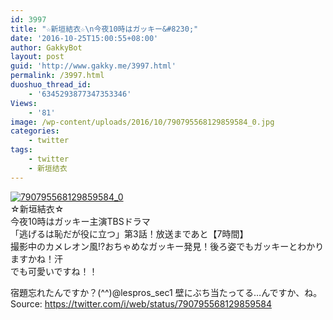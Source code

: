 ```yaml
---
id: 3997
title: "☆新垣結衣☆\n今夜10時はガッキー&#8230;"
date: '2016-10-25T15:00:55+08:00'
author: GakkyBot
layout: post
guid: 'http://www.gakky.me/3997.html'
permalink: /3997.html
duoshuo_thread_id:
    - '6345293877347353346'
Views:
    - '81'
image: /wp-content/uploads/2016/10/790795568129859584_0.jpg
categories:
    - twitter
tags:
    - twitter
    - 新垣结衣
---
```


[![790795568129859584_0](http://www.yui-aragaki.org/wp-content/uploads/2016/10/790795568129859584_0.jpg)](http://www.yui-aragaki.org/wp-content/uploads/2016/10/790795568129859584_0.jpg)  
☆新垣結衣☆  
今夜10時はガッキー主演TBSドラマ  
「逃げるは恥だが役に立つ」第3話！放送まであと【7時間】  
撮影中のカメレオン風!?おちゃめなガッキー発見！後ろ姿でもガッキーとわかりますかね！汗  
でも可愛いですね！！

宿題忘れたんですか？(^^)@lespros\_sec1 壁にぶち当たってる…んですか、ね。  
Source: <https://twitter.com/i/web/status/790795568129859584>